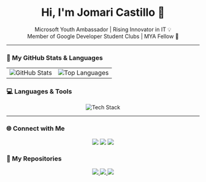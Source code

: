<h1 align="center">Hi, I'm Jomari Castillo 👋</h1>
<p align="center">
  Microsoft Youth Ambassador | Rising Innovator in IT 💡 <br/>
  Member of Google Developer Student Clubs | MYA Fellow 🚀
</p>

---

### 🔧 My GitHub Stats & Languages
<table align="center">
  <tr>
    <td>
      <img src="https://github-readme-stats.vercel.app/api?username=Jomscasti&show_icons=true&theme=aura" alt="GitHub Stats" />
    </td>
    <td>
      <img src="https://github-readme-stats.vercel.app/api/top-langs/?username=Jomscasti&layout=compact&theme=aura" alt="Top Languages" />
    </td>
  </tr>
</table>

### 💻 Languages & Tools
<p align="center">
  <img src="https://skillicons.dev/icons?i=bootstrap,php,js,css,mysql,python,figma,git,c" alt="Tech Stack" />
</p>

---

### 🌐 Connect with Me
<p align="center">
  <a href="https://www.facebook.com/LieutenantClowker8" target="_blank"><img src="https://img.shields.io/badge/Facebook-%231877F2.svg?&style=for-the-badge&logo=facebook&logoColor=white"/></a>
  <a href="https://www.linkedin.com/in/jomari-castillo" target="_blank"><img src="https://img.shields.io/badge/LinkedIn-%230077B5.svg?&style=for-the-badge&logo=linkedin&logoColor=white"/></a>
  <a href="https://www.instagram.com/jomsheeesh/" target="_blank"><img src="https://img.shields.io/badge/Instagram-%23E4405F.svg?&style=for-the-badge&logo=instagram&logoColor=white"/></a>
</p>

<!-- My Repositories -->
### 📁 My Repositories

<p align="center">
  <a href="https://github.com/Jomscasti/Jomscasti.github.io">
    <img src="https://github-readme-stats.vercel.app/api/pin/?username=Jomscasti&repo=Jomscasti.github.io&theme=aura" />
  </a>
  <a href="https://github.com/Jomscasti/jomar.github.io">
    <img src="https://github-readme-stats.vercel.app/api/pin/?username=Jomscasti&repo=jomar.github.io&theme=aura" />
  </a>
  <a href="https://github.com/Jomscasti/WD-BE">
    <img src="https://github-readme-stats.vercel.app/api/pin/?username=Jomscasti&repo=WD-BE&theme=aura" />
  </a>
</p>
